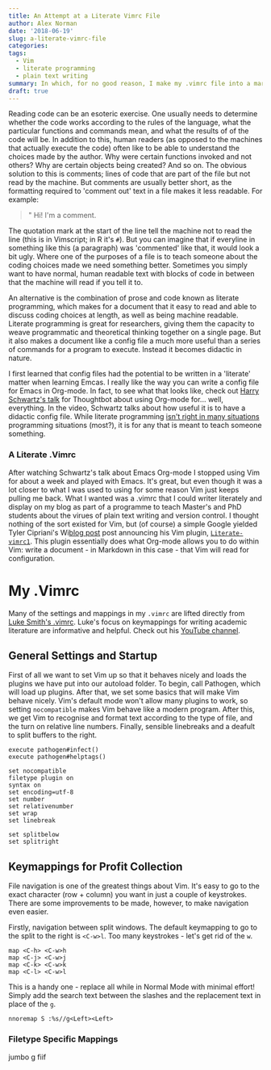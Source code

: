 ```yaml
---
title: An Attempt at a Literate Vimrc File
author: Alex Norman
date: '2018-06-19'
slug: a-literate-vimrc-file
categories:
tags:
  - Vim
  - literate programming
  - plain text writing
summary: In which, for no good reason, I make my .vimrc file into a markdown-based blogpost that Vim reads upon startup.
draft: true
---
```


Reading code can be an esoteric exercise. One usually needs to determine whether the code works according to the rules of the language, what the particular functions and commands mean, and what the results of of the code will be. In addition to this, human readers (as opposed to the machines that actually execute the code) often like to be able to understand the choices made by the author. Why were certain functions invoked and not others? Why are certain objects being created? And so on. The obvious solution to this is comments; lines of code that are part of the file but not read by the machine. But comments are usually better short, as the formatting required to 'comment out' text in a file makes it less readable. For example:

> " Hi! I'm a comment.

The quotation mark at the start of the line tell the machine not to read the line (this is in Vimscript; in R it's `#`). But you can imagine that if everyline in something like this (a paragraph) was 'commented' like that, it would look a bit ugly. Where one of the purposes of a file is to teach someone about the coding choices made we need something better. Sometimes you simply want to have normal, human readable text with blocks of code in between that the machine will read if you tell it to.

An alternative is the combination of prose and code known as literate programming, which makes for a document that it easy to read and able to discuss coding choices at length, as well as being machine readable. Literate programming is great for researchers, giving them the capacity to weave programmatic and theoretical thinking together on a single page. But it also makes a document like a config file a much more useful than a series of commands for a program to execute. Instead it becomes didactic in nature.

I first learned that config files had the potential to be written in a 'literate' matter when learning Emcas. I really like the way you can write a config file for Emacs in Org-mode. In fact, to see what that looks like, check out [Harry Schwartz's talk](https://www.youtube.com/watch?v=SzA2YODtgK4) for Thoughtbot about using Org-mode for... well, everything. In the video, Schwartz talks about how useful it is to have a didactic config file. While literate programming [isn't right in many situations](https://harryrschwartz.com/2016/05/19/when-is-literate-programming-appropriate.html) programming situations (most?), it is for any that is meant to teach someone something.

### A Literate .Vimrc

After watching Schwartz's talk about Emacs Org-mode I stopped using Vim for about a week and played with Emacs. It's great, but even though it was a lot closer to what I was used to using for some reason Vim just keeps pulling me back. What I wanted was a .vimrc that I could writer literately and display on my blog as part of a programme to teach Master's and PhD students about the virues of plain text writing and version control. I thought nothing of the sort existed for Vim, but (of course) a simple Google yielded Tyler Cipriani's Wi[blog post](https://tylercipriani.com/blog/2017/06/14/literate-vimrc/) post announcing his Vim plugin, [`Literate-vimrc1`](https://github.com/thcipriani/literate-vimrc). This plugin essentially does what Org-mode allows you to do within Vim: write a document - in Markdown in this case - that Vim will read for configuration.

# My .Vimrc

Many of the settings and mappings in my `.vimrc` are lifted directly from [Luke Smith's .vimrc](https://github.com/LukeSmithxyz/voidrice/blob/master/.vimrc). Luke's focus on keymappings for writing academic literature are informative and helpful. Check out his [YouTube channel](https://www.youtube.com/channel/UC2eYFnH61tmytImy1mTYvhA).



## General Settings and Startup

First of all we want to set Vim up so that it behaves nicely and loads the plugins we have put into our autoload folder. To begin, call Pathogen, which will load up plugins. After that, we set some basics that will make Vim behave nicely. Vim's default mode won't allow many plugins to work, so setting `nocompatible` makes Vim behave like a modern program. After this, we get Vim to recognise and format text according to the type of file, and the turn on relative line numbers. Finally, sensible linebreaks and a deafult to split buffers to the right.

```vim
execute pathogen#infect()
execute pathogen#helptags()

set nocompatible
filetype plugin on
syntax on
set encoding=utf-8
set number
set relativenumber
set wrap
set linebreak

set splitbelow
set splitright
```

## Keymappings for Profit Collection

File navigation is one of the greatest things about Vim. It's easy to go to the exact character (row + column) you want in just a couple of keystrokes. There are some improvements to be made, however, to make navigation even easier.

Firstly, navigation between split windows. The default keymapping to go to the split to the right is `<C-w>l`. Too many keystrokes - let's get rid of the `w`.

```vim
map <C-h> <C-w>h
map <C-j> <C-w>j
map <C-k> <C-w>k
map <C-l> <C-w>l
```
This is a handy one - replace all while in Normal Mode with minimal effort! Simply add the search text between the slashes and the replacement text in place of the `g`.

```vim
nnoremap S :%s//g<Left><Left>
```

### Filetype Specific Mappings

jumbo g fiif
